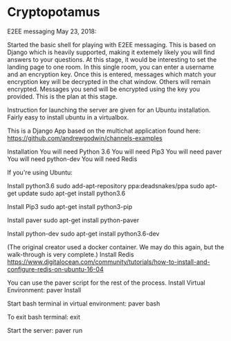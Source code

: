 # Cryptopotamus
E2EE messaging
May 23, 2018:

Started the basic shell for playing with E2EE messaging.
This is based on Django which is heavily supported, making it extemely likely you will find
answers to your questions.
At this stage, it would be interesting to set the landing page to one room.
In this single room, you can enter a username and an encryption key. Once this is entered,
messages which match your encryption key will be decrypted in the chat window. Others will remain encrypted.
Messages you send will be encrypted using the key you provided.
This is the plan at this stage.

Instruction for launching the server are given for an Ubuntu installation.
Fairly easy to install ubuntu in a virtualbox.

This is a Django App based on the multichat application found here:
https://github.com/andrewgodwin/channels-examples

Installation
You will need Python 3.6
You will need Pip3
You will need paver
You will need python-dev
You will need Redis

If you're using Ubuntu:

Install python3.6
sudo add-apt-repository ppa:deadsnakes/ppa
sudo apt-get update
sudo apt-get install python3.6

Install Pip3
sudo apt-get install python3-pip

Install paver
sudo apt-get install python-paver

Install python-dev
sudo apt-get install python3.6-dev

(The original creator used a docker container. We may do this again, but the walk-through is very complete.)
Install Redis
https://www.digitalocean.com/community/tutorials/how-to-install-and-configure-redis-on-ubuntu-16-04

You can use the paver script for the rest of the process.
Install Virtual Environment:
paver Install

Start bash terminal in virtual environment:
paver bash

To exit bash terminal:
exit

Start the server:
paver run
